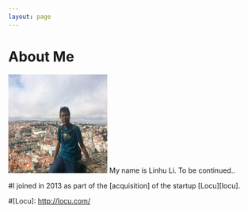```yaml
---
layout: page
---
```


# About Me

<img src="/images/rubilacxe3.jpg" class="floatpic" width="200" height="200">
My name is Linhu Li. To be continued..

#I joined in 2013 as part of the [acquisition] of the startup [Locu][locu].

#[Locu]: http://locu.com/
